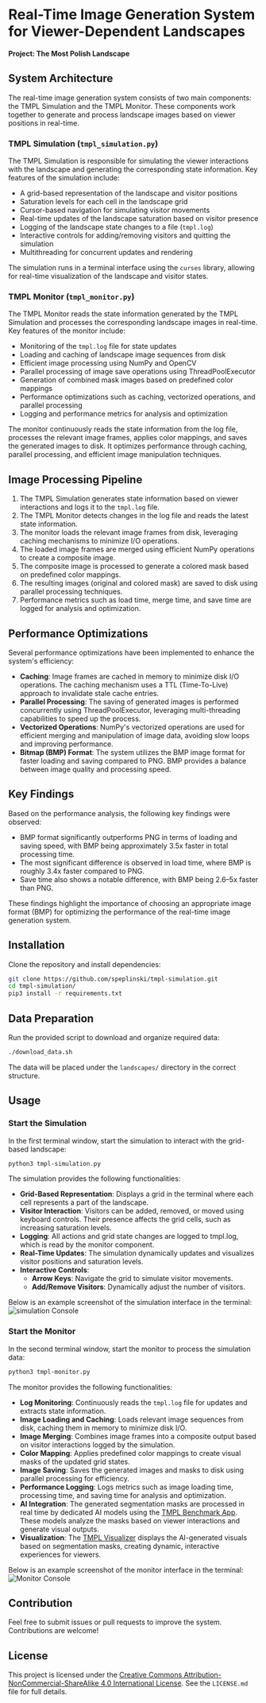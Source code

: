 # Real-Time Image Generation System for Viewer-Dependent Landscapes
**Project: The Most Polish Landscape**

## System Architecture
The real-time image generation system consists of two main components: the TMPL Simulation and the TMPL Monitor. These components work together to generate and process landscape images based on viewer positions in real-time.

### TMPL Simulation (`tmpl_simulation.py`)
The TMPL Simulation is responsible for simulating the viewer interactions with the landscape and generating the corresponding state information. Key features of the simulation include:

- A grid-based representation of the landscape and visitor positions
- Saturation levels for each cell in the landscape grid
- Cursor-based navigation for simulating visitor movements
- Real-time updates of the landscape saturation based on visitor presence
- Logging of the landscape state changes to a file (`tmpl.log`)
- Interactive controls for adding/removing visitors and quitting the simulation
- Multithreading for concurrent updates and rendering

The simulation runs in a terminal interface using the `curses` library, allowing for real-time visualization of the landscape and visitor states.

### TMPL Monitor (`tmpl_monitor.py`)
The TMPL Monitor reads the state information generated by the TMPL Simulation and processes the corresponding landscape images in real-time. Key features of the monitor include:

- Monitoring of the `tmpl.log` file for state updates
- Loading and caching of landscape image sequences from disk
- Efficient image processing using NumPy and OpenCV
- Parallel processing of image save operations using ThreadPoolExecutor
- Generation of combined mask images based on predefined color mappings
- Performance optimizations such as caching, vectorized operations, and parallel processing
- Logging and performance metrics for analysis and optimization

The monitor continuously reads the state information from the log file, processes the relevant image frames, applies color mappings, and saves the generated images to disk. It optimizes performance through caching, parallel processing, and efficient image manipulation techniques.

## Image Processing Pipeline
1. The TMPL Simulation generates state information based on viewer interactions and logs it to the `tmpl.log` file.
2. The TMPL Monitor detects changes in the log file and reads the latest state information.
3. The monitor loads the relevant image frames from disk, leveraging caching mechanisms to minimize I/O operations.
4. The loaded image frames are merged using efficient NumPy operations to create a composite image.
5. The composite image is processed to generate a colored mask based on predefined color mappings.
6. The resulting images (original and colored mask) are saved to disk using parallel processing techniques.
7. Performance metrics such as load time, merge time, and save time are logged for analysis and optimization.

## Performance Optimizations
Several performance optimizations have been implemented to enhance the system's efficiency:

- **Caching**: Image frames are cached in memory to minimize disk I/O operations. The caching mechanism uses a TTL (Time-To-Live) approach to invalidate stale cache entries.
- **Parallel Processing**: The saving of generated images is performed concurrently using ThreadPoolExecutor, leveraging multi-threading capabilities to speed up the process.
- **Vectorized Operations**: NumPy's vectorized operations are used for efficient merging and manipulation of image data, avoiding slow loops and improving performance.
- **Bitmap (BMP) Format**: The system utilizes the BMP image format for faster loading and saving compared to PNG. BMP provides a balance between image quality and processing speed.

## Key Findings
Based on the performance analysis, the following key findings were observed:

- BMP format significantly outperforms PNG in terms of loading and saving speed, with BMP being approximately 3.5x faster in total processing time.
- The most significant difference is observed in load time, where BMP is roughly 3.4x faster compared to PNG.
- Save time also shows a notable difference, with BMP being 2.6–5x faster than PNG.

These findings highlight the importance of choosing an appropriate image format (BMP) for optimizing the performance of the real-time image generation system.


## Installation
Clone the repository and install dependencies:

```bash
git clone https://github.com/speplinski/tmpl-simulation.git
cd tmpl-simulation/
pip3 install -r requirements.txt
```

## Data Preparation
Run the provided script to download and organize required data:

```bash
./download_data.sh
```

The data will be placed under the `landscapes/` directory in the correct structure.

## Usage

### Start the Simulation
In the first terminal window, start the simulation to interact with the grid-based landscape:

```bash
python3 tmpl-simulation.py
```

The simulation provides the following functionalities:
- **Grid-Based Representation**: Displays a grid in the terminal where each cell represents a part of the landscape.
- **Visitor Interaction**: Visitors can be added, removed, or moved using keyboard controls. Their presence affects the grid cells, such as increasing saturation levels.
- **Logging**: All actions and grid state changes are logged to tmpl.log, which is read by the monitor component.
- **Real-Time Updates**: The simulation dynamically updates and visualizes visitor positions and saturation levels.
- **Interactive Controls**:
  - **Arrow Keys**: Navigate the grid to simulate visitor movements.
  - **Add/Remove Visitors**: Dynamically adjust the number of visitors.

Below is an example screenshot of the simulation interface in the terminal:
![simulation Console](assets/simulation.png)

### Start the Monitor
In the second terminal window, start the monitor to process the simulation data:

```bash
python3 tmpl-monitor.py
```

The monitor provides the following functionalities:
- **Log Monitoring**: Continuously reads the `tmpl.log` file for updates and extracts state information.
- **Image Loading and Caching**: Loads relevant image sequences from disk, caching them in memory to minimize disk I/O.
- **Image Merging**: Combines image frames into a composite output based on visitor interactions logged by the simulation.
- **Color Mapping**: Applies predefined color mappings to create visual masks of the updated grid states.
- **Image Saving**: Saves the generated images and masks to disk using parallel processing for efficiency.
- **Performance Logging**: Logs metrics such as image loading time, processing time, and saving time for analysis and optimization.
- **AI Integration**: The generated segmentation masks are processed in real time by dedicated AI models using the [TMPL Benchmark App](https://github.com/speplinski/tmpl-benchmark-app). These models analyze the masks based on viewer interactions and generate visual outputs.
- **Visualization**: The [TMPL Visualizer](https://github.com/speplinski/tmpl-visualizer) displays the AI-generated visuals based on segmentation masks, creating dynamic, interactive experiences for viewers.

Below is an example screenshot of the monitor interface in the terminal:
![Monitor Console](assets/monitor.png)

## Contribution
Feel free to submit issues or pull requests to improve the system. Contributions are welcome!

## License
This project is licensed under the [Creative Commons Attribution-NonCommercial-ShareAlike 4.0 International License](LICENSE.md). See the `LICENSE.md` file for full details.